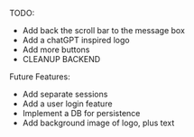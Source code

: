 TODO:
  - Add back the scroll bar to the message box
  - Add a chatGPT inspired logo
  - Add more buttons
  - CLEANUP BACKEND

Future Features:
  - Add separate sessions 
  - Add a user login feature
  - Implement a DB for persistence
  - Add background image of logo, plus text 